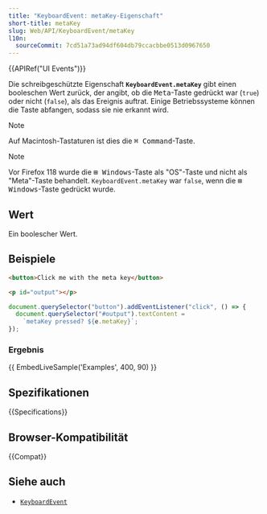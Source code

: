 ```yaml
---
title: "KeyboardEvent: metaKey-Eigenschaft"
short-title: metaKey
slug: Web/API/KeyboardEvent/metaKey
l10n:
  sourceCommit: 7cd51a73ad94df604db79ccacbbe0513d0967650
---
```


{{APIRef("UI Events")}}

Die schreibgeschützte Eigenschaft **`KeyboardEvent.metaKey`** gibt einen booleschen Wert zurück, der angibt, ob die <kbd>Meta</kbd>-Taste gedrückt war (`true`) oder nicht (`false`), als das Ereignis auftrat. Einige Betriebssysteme können die Taste abfangen, sodass sie nie erkannt wird.

> [!NOTE]
> Auf Macintosh-Tastaturen ist dies die <kbd>⌘ Command</kbd>-Taste.

> [!NOTE]
> Vor Firefox 118 wurde die <kbd>⊞ Windows</kbd>-Taste als "OS"-Taste und nicht als "Meta"-Taste behandelt. `KeyboardEvent.metaKey` war `false`, wenn die <kbd>⊞ Windows</kbd>-Taste gedrückt wurde.

## Wert

Ein boolescher Wert.

## Beispiele

```html
<button>Click me with the meta key</button>

<p id="output"></p>
```

```js
document.querySelector("button").addEventListener("click", () => {
  document.querySelector("#output").textContent =
    `metaKey pressed? ${e.metaKey}`;
});
```

### Ergebnis

{{ EmbedLiveSample('Examples', 400, 90) }}

## Spezifikationen

{{Specifications}}

## Browser-Kompatibilität

{{Compat}}

## Siehe auch

- [`KeyboardEvent`](/de/docs/Web/API/KeyboardEvent)
